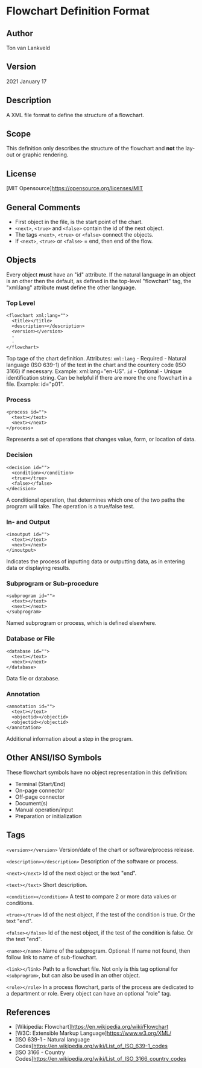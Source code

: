 # Flowchart Definition Format

## Author
Ton van Lankveld

## Version
2021 January 17

## Description
A XML file format to define the structure of a flowchart.

## Scope
This definition only describes the structure of the flowchart and **not** the lay-out or graphic rendering.

## License
[MIT Opensource]https://opensource.org/licenses/MIT

## General Comments
- First object in the file, is the start point of the chart.
- `<next>`, `<true>` and `<false>` contain the id of the next object.
- The tags `<next>`, `<true>` or `<false>` connect the objects.
- If `<next>`, `<true>` or `<false>` = end, then end of the flow.

## Objects
Every object **must** have an "id" attribute.
If the natural language in an object is an other then the default, as defined in the top-level "flowchart" tag, the "xml:lang" attribute **must** define the other language.

### Top Level
```
<flowchart xml:lang="">
  <title></title>
  <description></description>
  <version></version>
  -
  -
</flowchart>
```
Top tage of the chart definition.
Attributes:
`xml:lang` - Required - Natural language (ISO 639-1) of the text in the chart and the countery code (ISO 3166) if necessary. Example: xml:lang="en-US".
`id`       - Optional - Unique identification string. Can be helpful if there are more the one flowchart in a file. Example: id="p01".

### Process
```
<process id="">
  <text></text>
  <next></next>
</process>
```
Represents a set of operations that changes value, form, or location of data.

### Decision
```
<decision id="">
  <condition></condition>
  <true></true>
  <false></false>
</decision>
```
A conditional operation, that determines which one of the two paths the program will take. The operation is a true/false test.

### In- and Output
```
<inoutput id="">
  <text></text>
  <next></next>
</inoutput>
```
Indicates the process of inputting data or outputting data, as in entering data or displaying results.

### Subprogram or Sub-procedure
```
<subprogram id="">
  <text></text>
  <next></next>
</subprogram>
```
Named subprogram or process, which is defined elsewhere.

### Database or File
```
<database id="">
  <text></text>
  <next></next>
</database>
```
Data file or database.

### Annotation
```
<annotation id="">
  <text></text>
  <objectid></objectid>
  <objectid></objectid>
</annotation>
```
Additional information about a step in the program.

## Other ANSI/ISO Symbols
These flowchart symbols have no object representation in this definition:
- Terminal (Start/End)
- On-page connector
- Off-page connector
- Document(s)
- Manual operation/input
- Preparation or initialization


## Tags
`<version></version>`
Version/date of the chart or software/process release.

`<description></description>`
Description of the software or process.

`<next></next>`
Id of the next object or the text "end".

`<text></text>`
Short description.

`<condition></condition>`
A test to compare 2 or more data values or conditions.

`<true></true>`
Id of the nest object, if the test of the condition is true. Or the text "end".

`<false></false>`
Id of the nest object, if the test of the condition is false. Or the text "end".

`<name></name>`
Name of the subprogram.
Optional: If name not found, then follow link to name of sub-flowchart.

`<link></link>`
Path to a flowchart file. Not only is this tag optional for `<subprogram>`, but can also be used in an other object.

`<role></role>`
In a process flowchart, parts of the process are dedicated to a department or role. Every object can have an optional "role" tag.

## References
- [Wikipedia: Flowchart]https://en.wikipedia.org/wiki/Flowchart
- [W3C: Extensible Markup Language]https://www.w3.org/XML/
- [ISO 639-1 - Natural language Codes]https://en.wikipedia.org/wiki/List_of_ISO_639-1_codes
- [ISO 3166 - Country Codes]https://en.wikipedia.org/wiki/List_of_ISO_3166_country_codes

